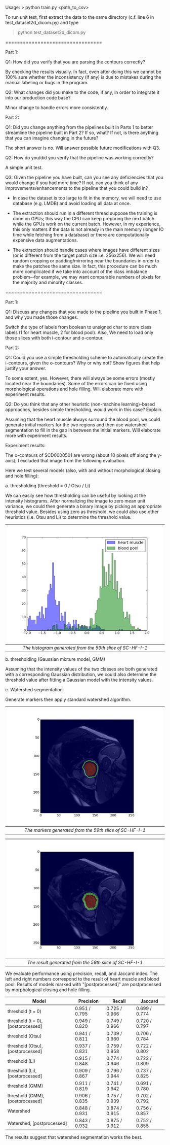 Usage: > python train.py <path_to_csv>

To run unit test, first extract the data to the same directory (c.f. line 6 in test_dataset2d_dicom.py) and type
> python test_dataset2d_dicom.py

=================================

Part 1:

Q1: How did you verify that you are parsing the contours correctly?

By checking the results visually. In fact, even after doing this we cannot be 100% sure whether the inconsistency (if any) is due to mistakes during the manual labeling or bugs in the program.

Q2: What changes did you make to the code, if any, in order to integrate it into our production code base?

Minor change to handle errors more consistently.

Part 2:

Q1: Did you change anything from the pipelines built in Parts 1 to better streamline the pipeline built in Part 2? If so, what? If not, is there anything that you can imagine changing in the future?

The short answer is no. Will answer possible future modifications with Q3.

Q2: How do you/did you verify that the pipeline was working correctly?

A simple unit test.

Q3: Given the pipeline you have built, can you see any deficiencies that you would change if you had more time? If not, can you think of any improvements/enhancements to the pipeline that you could build in?
- In case the dataset is too large to fit in the memory, we will need to use database (e.g. LMDB) and avoid loading all data at once.

- The extraction should run in a different thread suppose the training is done on GPUs; this way the CPU can keep preparing the next batch while the GPUs work on the current batch. However, in my experience, this only matters if the data is not already in the main memory (longer IO time while fetching from a database) or there are computationally expensive data augmentations.

- The extraction should handle cases where images have different sizes (or is different from the target patch size i.e. 256x256). We will need random cropping or padding/mirroring near the boundaries in order to make the patches the same size. In fact, this procedure can be much more complicated if we take into account of the class imbalance problem--for example, we may want comparable numbers of pixels for the majority and minority classes.

=================================

Part 1:

Q1: Discuss any changes that you made to the pipeline you built in Phase 1, and why you made those changes.

Switch the type of labels from boolean to unsigned char to store class labels (1 for heart muscle, 2 for blood pool). Also, We need to load only those slices with both i-contour and o-contour.

Part 2:

Q1: Could you use a simple thresholding scheme to automatically create the i-contours, given the o-contours? Why or why not? Show figures that help justify your answer.

To some extent, yes. However, there will always be some errors (mostly located near the boundaries). Some of the errors can be fixed using morphological operations and hole filling. Will elaborate more with experiment results.

Q2: Do you think that any other heuristic (non-machine learning)-based approaches, besides simple thresholding, would work in this case? Explain.

Assuming that the heart muscle always surround the blood pool, we could generate initial markers for the two regions and then use watershed segmentation to fill in the gap in between the initial markers. Will elaborate more with experiment results.

Experiment results:

The o-contours of SCD0000501 are wrong (about 10 pixels off along the y-axis); I excluded that image from the following evaluation.

Here we test several models (also, with and without morphological closing and hole filling):

a. thresholding (threshold = 0 / Otsu / Li)

We can easily see how thresholding can be useful by looking at the intensity histograms. After normalizing the image to zero mean unit variance, we could then generate a binary image by picking an appropriate threshold value.
Besides using zero as threshold, we could also use other heuristics (i.e. Otsu and Li) to determine the threshold value.

| ![histogram](/images/histogram.png) |
|:--:|
| *The histogram generated from the 59th slice of SC-HF-I-1* |

b. thresholding (Gaussian mixture model, GMM)

Assuming that the intensity values of the two classes are both generated with a corresponding Gaussian distribution, we could also determine the threshold value after fitting a Gaussian model with the intensity values.

c. Watershed segmentation

Generate markers then apply standard watershed algorithm.

| ![watershed_markers](/images/watershed_markers.png) |
|:--:|
| *The markers generated from the 59th slice of SC-HF-I-1* |

| ![watershed_result](/images/watershed_result.png) |
|:--:|
| *The result generated from the 59th slice of SC-HF-I-1* |

We evaluate performance using precision, recall, and Jaccard index. The left and right numbers correspond to the result of heart muscle and blood pool.
Results of models marked with "[postprocessed]" are postprocessed by morphological closing and hole filling.

| Model         | Precision      | Recall        | Jaccard       |
| ------------- | ------------- | ------------- | ------------- |
| threshold (t = 0)  | 0.951 / 0.795  | 0.725 / 0.966  | 0.699 / 0.774        |
| threshold (t = 0), [postprocessed]  | 0.949 / 0.820  | 0.749 / 0.966  | 0.720 / 0.797        |
| threshold (Otsu)  | 0.941 / 0.811  | 0.739 / 0.960  | 0.706 / 0.784        |
| threshold (Otsu), [postprocessed]  | 0.937 / 0.831  | 0.759 / 0.958  | 0.722 / 0.802        |
| threshold (Li)  | 0.915 / 0.848  | 0.774 / 0.946  | 0.722 / 0.809        |
| threshold (Li), [postprocessed]  | 0.909 / 0.867  | 0.796 / 0.944  | 0.737 / 0.825        |
| threshold (GMM)  | 0.911 / 0.819  | 0.741 / 0.942  | 0.691 / 0.780        |
| threshold (GMM), [postprocessed]  | 0.906 / 0.835  | 0.757 / 0.939  | 0.702 / 0.792        |
| Watershed  | 0.848 / 0.931  | 0.874 / 0.915  | 0.756 / 0.857        |
| Watershed, [postprocessed]  | 0.843 / 0.932  | 0.875 / 0.912  | 0.752 / 0.855        |

The results suggest that watershed segmentation works the best.